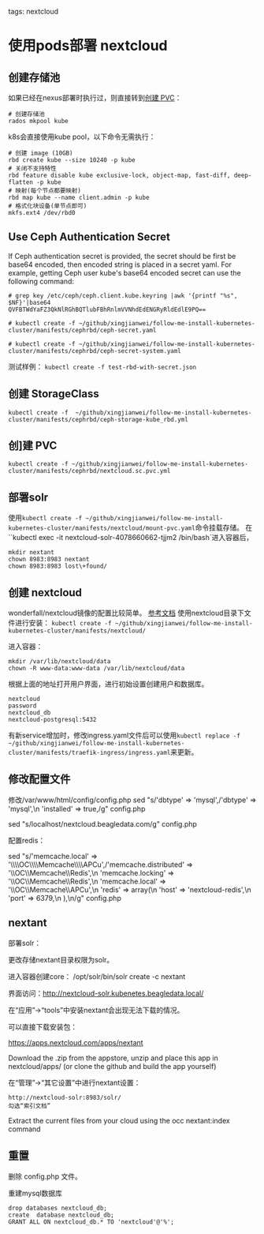 <!-- toc -->

tags: nextcloud

# 使用pods部署 nextcloud

## 创建存储池

如果已经在nexus部署时执行过，则直接转到[创建 PVC](#jump1)：
```
# 创建存储池
rados mkpool kube
```
k8s会直接使用kube pool，以下命令无需执行：
```
# 创建 image (10GB)
rbd create kube --size 10240 -p kube
# 关闭不支持特性
rbd feature disable kube exclusive-lock, object-map, fast-diff, deep-flatten -p kube
# 映射(每个节点都要映射)
rbd map kube --name client.admin -p kube
# 格式化块设备(单节点即可)
mkfs.ext4 /dev/rbd0
```

## Use Ceph Authentication Secret

If Ceph authentication secret is provided, the secret should be first be base64 encoded, then encoded string is placed in a secret yaml. For example, getting Ceph user kube's base64 encoded secret can use the following command:

```
# grep key /etc/ceph/ceph.client.kube.keyring |awk '{printf "%s", $NF}'|base64
QVFBTWdYaFZ3QkNlRGhBQTlubFBhRnlmVVNhdEdENGRyRldEdlE9PQ==
```

`# kubectl create -f ~/github/xingjianwei/follow-me-install-kubernetes-cluster/manifests/cephrbd/ceph-secret.yaml`

`# kubectl create -f ~/github/xingjianwei/follow-me-install-kubernetes-cluster/manifests/cephrbd/ceph-secret-system.yaml`

测试样例：
`kubectl create -f test-rbd-with-secret.json`

## 创建 StorageClass
`kubectl create -f  ~/github/xingjianwei/follow-me-install-kubernetes-cluster/manifests/cephrbd/ceph-storage-kube_rbd.yml`


## <span id="jump1">创]建 PVC</span>

`kubectl create -f ~/github/xingjianwei/follow-me-install-kubernetes-cluster/manifests/cephrbd/nextcloud.sc.pvc.yml`

## 部署solr
使用`kubectl create -f ~/github/xingjianwei/follow-me-install-kubernetes-cluster/manifests/nextcloud/mount-pvc.yaml`命令挂载存储。
在``kubectl exec -it nextcloud-solr-4078660662-tjjm2   /bin/bash`进入容器后，
```
mkdir nextant
chown 8983:8983 nextant
chown 8983:8983 lost\+found/
```


## 创建 nextcloud
wonderfall/nextcloud镜像的配置比较简单。
[参考文档](https://www.ilanni.com/?p=13238)
使用nextcloud目录下文件进行安装：
`kubectl create -f ~/github/xingjianwei/follow-me-install-kubernetes-cluster/manifests/nextcloud/`

进入容器：
```
mkdir /var/lib/nextcloud/data
chown -R www-data:www-data /var/lib/nextcloud/data
```
根据上面的地址打开用户界面，进行初始设置创建用户和数据库。
```
nextcloud
password
nextcloud_db
nextcloud-postgresql:5432
```
有新service增加时，修改ingress.yaml文件后可以使用`kubectl replace -f  ~/github/xingjianwei/follow-me-install-kubernetes-cluster/manifests/traefik-ingress/ingress.yaml`来更新。

## 修改配置文件
修改/var/www/html/config/config.php
sed "s/'dbtype' => 'mysql',/'dbtype' => 'mysql',\n  'installed' => true,/g" config.php

sed "s/localhost/nextcloud.beagledata.com/g" config.php

配置redis：

sed "s/'memcache.local' => '\\\\\\\\OC\\\\\\\\Memcache\\\\\\\\APCu',/'memcache.distributed' => '\\\\OC\\\\Memcache\\\\Redis',\n  'memcache.locking' => '\\\\OC\\\\Memcache\\\\Redis',\n  'memcache.local' => '\\\\OC\\\\Memcache\\\\APCu',\n  'redis' => array(\n  'host' => 'nextcloud-redis',\n  'port' => 6379,\n  ),\n/g" config.php

## nextant
部署solr：


更改存储nextant目录权限为solr。

进入容器创建core：
/opt/solr/bin/solr create -c nextant

界面访问：http://nextcloud-solr.kubenetes.beagledata.local/

在“应用”->“tools”中安装nextant会出现无法下载的情况。

可以直接下载安装包：

https://apps.nextcloud.com/apps/nextant

Download the .zip from the appstore, unzip and place this app in nextcloud/apps/ (or clone the github and build the app yourself)

在“管理”->“其它设置”中进行nextant设置：
```
http://nextcloud-solr:8983/solr/
勾选“索引文档”
```
Extract the current files from your cloud using the occ nextant:index command

## 重置
删除 config.php  文件。

重建mysql数据库
```
drop databases nextcloud_db;
create  database nextcloud_db;
GRANT ALL ON nextcloud_db.* TO 'nextcloud'@'%';
```